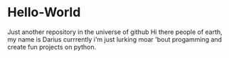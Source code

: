 # Hello-World
Just another repository in the universe of github
Hi there people of earth, my name is Darius currrently i'm just lurking moar 'bout progamming 
and create fun projects on python.
